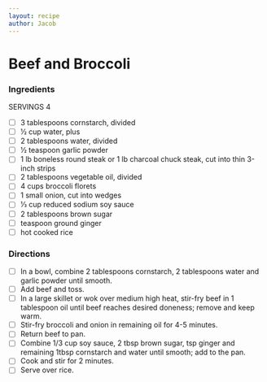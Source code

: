 ```yaml
---
layout: recipe
author: Jacob
---
```


# Beef and Broccoli

### Ingredients

SERVINGS 4

- [ ] 3 tablespoons cornstarch, divided
- [ ] 1⁄2 cup water, plus
- [ ] 2 tablespoons water, divided
- [ ] 1⁄2 teaspoon garlic powder
- [ ] 1 lb boneless round steak or 1 lb charcoal chuck steak, cut into thin 3-inch strips
- [ ] 2 tablespoons vegetable oil, divided
- [ ] 4 cups broccoli florets
- [ ] 1 small onion, cut into wedges
- [ ] 1⁄3 cup reduced sodium soy sauce
- [ ] 2 tablespoons brown sugar
- [ ] teaspoon ground ginger
- [ ] hot cooked rice 

### Directions

- [ ] In a bowl, combine 2 tablespoons cornstarch, 2 tablespoons water and garlic powder until smooth.
- [ ] Add beef and toss.
- [ ] In a large skillet or wok over medium high heat, stir-fry beef in 1 tablespoon oil until beef reaches desired doneness; remove and keep warm.
- [ ] Stir-fry broccoli and onion in remaining oil for 4-5 minutes.
- [ ] Return beef to pan.
- [ ] Combine 1/3 cup soy sauce, 2 tbsp brown sugar, tsp ginger and remaining 1tbsp cornstarch and water until smooth; add to the pan.
- [ ] Cook and stir for 2 minutes.
- [ ] Serve over rice.

